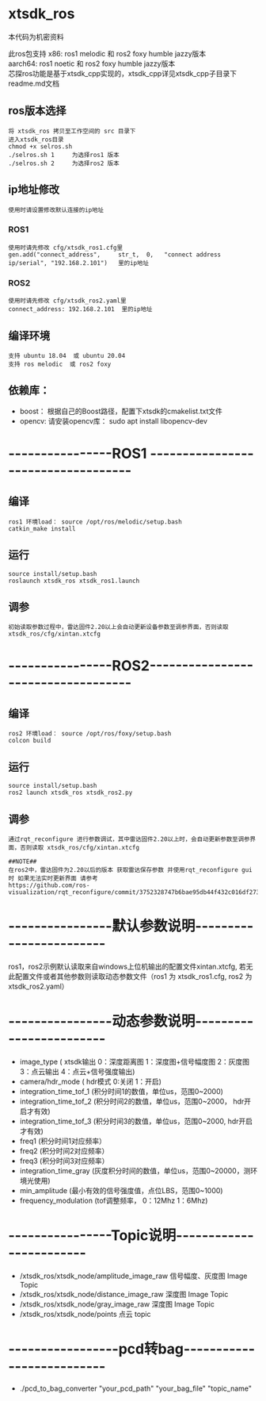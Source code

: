 # xtsdk_ros
本代码为机密资料

此ros包支持 x86: ros1 melodic 和 ros2 foxy humble jazzy版本  
	aarch64: ros1 noetic 和 ros2 foxy humble jazzy版本  
芯探ros功能是基于xtsdk_cpp实现的，xtsdk_cpp详见xtsdk_cpp子目录下readme.md文档

## ros版本选择
	将 xtsdk_ros 拷贝至工作空间的 src 目录下  
	进入xtsdk_ros目录  
	chmod +x selros.sh  
	./selros.sh 1     为选择ros1 版本  
	./selros.sh 2     为选择ros2 版本


## ip地址修改
	使用时请设置修改默认连接的ip地址
### ROS1	
	使用时请先修改 cfg/xtsdk_ros1.cfg里
	gen.add("connect_address",     str_t,  0,  	"connect address ip/serial", "192.168.2.101")   里的ip地址
### ROS2
	使用时请先修改 cfg/xtsdk_ros2.yaml里
	connect_address: 192.168.2.101  里的ip地址
	
	

## 编译环境
	支持 ubuntu 18.04  或 ubuntu 20.04
	支持 ros melodic  或 ros2 foxy

## 依赖库：
- boost： 根据自己的Boost路径，配置下xtsdk的cmakelist.txt文件
- opencv: 请安装opencv库： sudo apt install libopencv-dev


# ----------------ROS1 -----------------------------------
## 编译
	ros1 环境load： source /opt/ros/melodic/setup.bash  
	catkin_make install

## 运行
	source install/setup.bash  
	roslaunch xtsdk_ros xtsdk_ros1.launch

## 调参
	初始读取参数过程中，雷达固件2.20以上会自动更新设备参数至调参界面，否则读取 xtsdk_ros/cfg/xintan.xtcfg


# ----------------ROS2-----------------------------------
## 编译
	ros2 环境load： source /opt/ros/foxy/setup.bash
	colcon build


## 运行
	source install/setup.bash
	ros2 launch xtsdk_ros xtsdk_ros2.py

## 调参
	通过rqt_reconfigure 进行参数调试，其中雷达固件2.20以上时，会自动更新参数至调参界面，否则读取 xtsdk_ros/cfg/xintan.xtcfg
	
	##NOTE##
 	在ros2中，雷达固件为2.20以后的版本 获取雷达保存参数 并使用rqt_reconfigure gui时 如果无法实时更新界面 请参考
	https://github.com/ros-visualization/rqt_reconfigure/commit/3752328747b6bae95db44f432c016df27362c88e

# ----------------默认参数说明------------------------
ros1，ros2示例默认读取来自windows上位机输出的配置文件xintan.xtcfg,
若无此配置文件或者其他参数则读取动态参数文件（ros1 为 xtsdk_ros1.cfg, ros2 为 xtsdk_ros2.yaml）

# ----------------动态参数说明------------------------
- image_type ( xtsdk输出   0：深度距离图 1：深度图+信号幅度图 2：灰度图  3：点云输出  4：点云+信号强度输出)
- camera/hdr_mode   ( hdr模式     0:关闭 1：开启)
- integration_time_tof_1	(积分时间1的数值，单位us，范围0~2000)
- integration_time_tof_2	(积分时间2的数值，单位us，范围0~2000， hdr开启才有效)
- integration_time_tof_3	(积分时间3的数值，单位us，范围0~2000,  hdr开启才有效)
- freq1   (积分时间1对应频率）
- freq2   (积分时间2对应频率）
- freq3   (积分时间3对应频率）
- integration_time_gray   (灰度积分时间的数值，单位us，范围0~20000，测环境光使用)
- min_amplitude		    (最小有效的信号强度值，点位LBS，范围0~1000)
- frequency_modulation	(tof调整频率， 0：12Mhz   1：6Mhz)




# ----------------Topic说明------------------------

- /xtsdk_ros/xtsdk_node/amplitude_image_raw   信号幅度、灰度图 Image Topic
- /xtsdk_ros/xtsdk_node/distance_image_raw	深度图 Image Topic
- /xtsdk_ros/xtsdk_node/gray_image_raw	深度图 Image Topic
- /xtsdk_ros/xtsdk_node/points		点云 topic

# -----------------pcd转bag--------------------------
- ./pcd_to_bag_converter "your_pcd_path" "your_bag_file" "topic_name"
